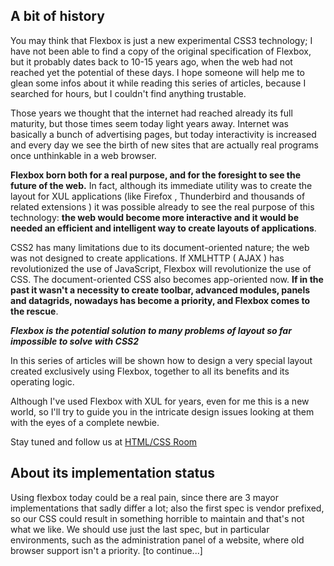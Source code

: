 <h2>A bit of history</h2>

You may think that Flexbox is just a new experimental CSS3 technology; I have not been able to find a copy of the original specification of Flexbox, but it probably dates back to 10-15 years ago, when the web had not reached yet the potential of these days. I hope someone will help me to glean some infos about it while reading this series of articles, because I searched for hours, but I couldn't find anything trustable.

Those years we thought that the internet had reached already its full maturity, but those times seem today light years away. Internet was basically a bunch of advertising pages, but today interactivity is increased and every day we see the birth of new sites that are actually real programs once unthinkable in a web browser.

<strong>Flexbox born both for a real purpose, and for the foresight to see the future of the web.</strong> In fact, although its immediate utility was to create the layout for XUL applications (like Firefox , Thunderbird and thousands of related extensions ) it was possible already to see the real purpose of this technology: <strong>the web would become more interactive and it would be needed an efficient and intelligent way to create layouts of applications</strong>.

CSS2 has many limitations due to its document-oriented nature; the web was not designed to create applications. If XMLHTTP ( AJAX ) has revolutionized the use of JavaScript, Flexbox will revolutionize the use of CSS. The document-oriented CSS also becomes app-oriented now. <strong>If in the past it wasn't a necessity to create toolbar, advanced modules, panels and datagrids, nowadays has become a priority, and Flexbox comes to the rescue</strong>.

<em><strong>Flexbox is the potential solution to many problems of layout so far impossible to solve with CSS2</strong></em>

In this series of articles will be shown how to design a very special layout created exclusively using Flexbox, together to all its benefits and its operating logic.

Although I've used Flexbox with XUL for years, even for me this is a new world, so I'll try to guide you in the intricate design issues looking at them with the eyes of a complete newbie.

Stay tuned and follow us at <a href="http://chat.stackoverflow.com/rooms/29074" target="_blank">HTML/CSS Room</a>

<h2>About its implementation status</h2>

Using flexbox today could be a real pain, since there are 3 mayor implementations that sadly differ a lot; also the first spec is vendor prefixed, so our CSS could result in something horrible to maintain and that's not what we like. We should use just the last spec, but in particular environments, such as the administration panel of a website,
where old browser support isn't a priority. [to continue...]
